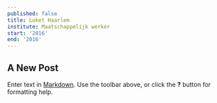 ```yaml
---
published: false
title: Loket Haarlem
institute: Maatschappelijk werker
start: '2016'
end: '2016'
---
```

## A New Post

Enter text in [Markdown](http://daringfireball.net/projects/markdown/). Use the toolbar above, or click the **?** button for formatting help.
